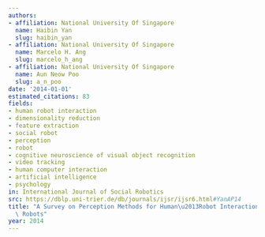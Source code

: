 ```yaml
---
authors:
- affiliation: National University Of Singapore
  name: Haibin Yan
  slug: haibin_yan
- affiliation: National University Of Singapore
  name: Marcelo H. Ang
  slug: marcelo_h_ang
- affiliation: National University Of Singapore
  name: Aun Neow Poo
  slug: a_n_poo
date: '2014-01-01'
estimated_citations: 83
fields:
- human robot interaction
- dimensionality reduction
- feature extraction
- social robot
- perception
- robot
- cognitive neuroscience of visual object recognition
- video tracking
- human computer interaction
- artificial intelligence
- psychology
in: International Journal of Social Robotics
src: https://dblp.uni-trier.de/db/journals/ijsr/ijsr6.html#YanAP14
title: "A Survey on Perception Methods for Human\u2013Robot Interaction in Social\
  \ Robots"
year: 2014
---
```

